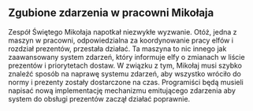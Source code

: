 ## Zgubione zdarzenia w pracowni Mikołaja

Zespół Świętego Mikołaja napotkał niezwykłe wyzwanie. Otóż, jedna z maszyn w pracowni, odpowiedzialna za koordynowanie pracy elfów i rozdział prezentów, przestała działać. Ta maszyna to nic innego jak zaawansowany system zdarzeń, który informuje elfy o zmianach w liście prezentów i priorytetach dostaw. W związku z tym, Mikołaj musi szybko znaleźć sposób na naprawę systemu zdarzeń, aby wszystko wróciło do normy i prezenty zostały dostarczone na czas. Programiści będą musieli napisać nową implementację mechanizmu emitującego zdarzenia aby system do obsługi prezentów zaczął działać poprawnie.
